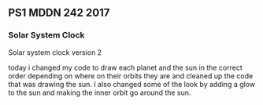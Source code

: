## PS1 MDDN 242 2017

### Solar System Clock

Solar system clock version 2

today i changed my code to draw each planet and the sun in the correct order depending on where 
on their orbits they are and cleaned up the code that was drawing the sun. I also changed some of the look by adding a glow to the sun and making 
the inner orbit go around the sun.